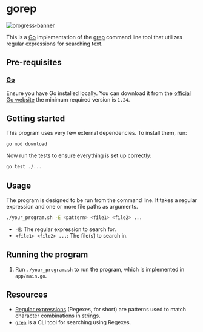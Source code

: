 # gorep

[![progress-banner](https://backend.codecrafters.io/progress/grep/4318fdb4-1f39-4457-a350-a88d03157495)](https://app.codecrafters.io/users/codecrafters-bot?r=2qF)

This is a [Go](https://go.dev/) implementation of the [grep](https://www.gnu.org/software/grep/) command line tool that utilizes regular expressions for searching text.

## Pre-requisites

### [Go](https://go.dev/)

Ensure you have Go installed locally. You can download it from the [official Go website](https://go.dev/dl/) the minimum required version is `1.24`.

## Getting started

This program uses very few external dependencies. To install them, run:

```bash
go mod download
```

Now run the tests to ensure everything is set up correctly:

```bash
go test ./...
```

## Usage

The program is designed to be run from the command line. It takes a regular expression and one or more file paths as arguments.

```bash
./your_program.sh -E <pattern> <file1> <file2> ...
```

- `-E`: The regular expression to search for.
- `<file1> <file2> ...`: The file(s) to search in.

## Running the program

1. Run `./your_program.sh` to run the program, which is implemented in `app/main.go`.

## Resources

- [Regular expressions](https://en.wikipedia.org/wiki/Regular_expression) (Regexes, for short) are patterns used to match character combinations in strings.
- [`grep`](https://en.wikipedia.org/wiki/Grep) is a CLI tool for searching using Regexes.

